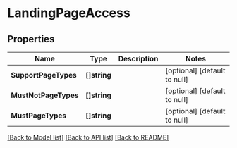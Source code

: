 # LandingPageAccess

## Properties
Name | Type | Description | Notes
------------ | ------------- | ------------- | -------------
**SupportPageTypes** | **[]string** |  | [optional] [default to null]
**MustNotPageTypes** | **[]string** |  | [optional] [default to null]
**MustPageTypes** | **[]string** |  | [optional] [default to null]

[[Back to Model list]](../README.md#documentation-for-models) [[Back to API list]](../README.md#documentation-for-api-endpoints) [[Back to README]](../README.md)


